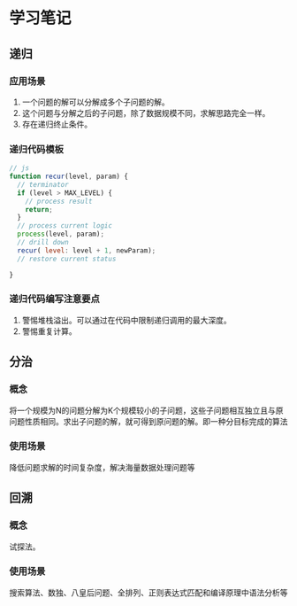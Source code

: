 # 学习笔记

## 递归

### 应用场景

1. 一个问题的解可以分解成多个子问题的解。
2. 这个问题与分解之后的子问题，除了数据规模不同，求解思路完全一样。
3. 存在递归终止条件。

### 递归代码模板

```js
// js
function recur(level, param) {
  // terminator
  if (level > MAX_LEVEL) {
    // process result
    return;
  }
  // process current logic
  process(level, param);
  // drill down
  recur( level: level + 1, newParam);
  // restore current status

}
```

### 递归代码编写注意要点

1. 警惕堆栈溢出。可以通过在代码中限制递归调用的最大深度。
2. 警惕重复计算。

## 分治

### 概念
将一个规模为N的问题分解为K个规模较小的子问题，这些子问题相互独立且与原问题性质相同。求出子问题的解，就可得到原问题的解。即一种分目标完成的算法

### 使用场景

降低问题求解的时间复杂度，解决海量数据处理问题等

## 回溯

### 概念

试探法。

### 使用场景
搜索算法、数独、八皇后问题、全排列、正则表达式匹配和编译原理中语法分析等